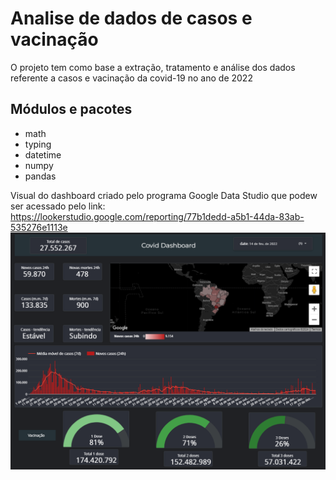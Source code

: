 # Analise de dados de casos e vacinação

O projeto tem como base a extração, tratamento e análise dos dados referente a casos e vacinação da covid-19 no ano de 2022

## Módulos e pacotes

- math
- typing
- datetime
- numpy
- pandas


Visual do dashboard criado pelo programa Google Data Studio que podew ser acessado pelo link: https://lookerstudio.google.com/reporting/77b1dedd-a5b1-44da-83ab-535276e1113e
![alt text](dashboard.png)
